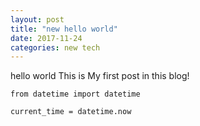 ```yaml
---
layout: post 
title: "new hello world"
date: 2017-11-24
categories: new tech
---
```


 hello world
 This is My first post in this blog!

```
from datetime import datetime

current_time = datetime.now
```
